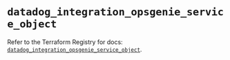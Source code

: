 # `datadog_integration_opsgenie_service_object`

Refer to the Terraform Registry for docs: [`datadog_integration_opsgenie_service_object`](https://registry.terraform.io/providers/datadog/datadog/3.51.0/docs/resources/integration_opsgenie_service_object).
